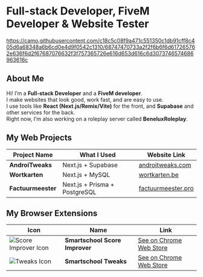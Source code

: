 # **Full-stack Developer, FiveM Developer & Website Tester**
https://camo.githubusercontent.com/c18c5c08f9a471c551350c1db91cff8c405d6a68348a6b6cd0e4d9f0542c1310/68747470733a2f2f6b6f6d617265762e636f6d2f67687076632f3f757365726e616d653d616c6d3073746574686963616c
## About Me
Hi! I’m a **Full-stack Developer** and a **FiveM developer**.  
I make websites that look good, work fast, and are easy to use.  
I use tools like **React (Next.js/Remix/Vite)** for the front, and **Supabase** and other services for the back.  
Right now, I’m also working on a roleplay server called **BeneluxRoleplay**.

## My Web Projects
| Project Name      | What I Used                  | Website Link                                    |
|-------------------|-----------------------------|-------------------------------------------------|
| **AndroiTweaks**      | Next.js + Supabase             | [androitweaks.com](https://androitweaks.com/)   |
| **Wortkarten**        | Next.js + MySQL                | [wortkarten.be](https://wortkarten.be/)         |
| **Factuurmeester**    | Next.js + Prisma + PostgreSQL  | [factuurmeester.pro](https://factuurmeester.pro/)|

## My Browser Extensions
| Icon | Name | Link |
|------|------|------|
| ![Score Improver Icon](https://lh3.googleusercontent.com/2-2N-4K953FHiEEDf9Caw_5teqPNkwZlRC7K7ahaT5P4qRaZLIc3izztXDRDhgsz4u6kt5tOg8B6612yY7f03uWNtw=s60) | **Smartschool Score Improver** | [See on Chrome Web Store](https://chromewebstore.google.com/detail/smartschool-score-improve/conifdhgbdkogpjbmjielkbciclfekif) |
| ![Tweaks Icon](https://lh3.googleusercontent.com/cVMw3n8koHMVI3D5MoPvjci3UQvspBqZWkYoqZ-5mmd9pV9Co9r9wlJIJAKdKSA1fSi6_zOwZCQLtwYcYtkd2_n57Q=s60) | **Smartschool Tweaks** | [See on Chrome Web Store](https://chromewebstore.google.com/detail/smartschool-tweaks/nkapofkpgbkekifieeadkdnfnkbjpkpk) |
